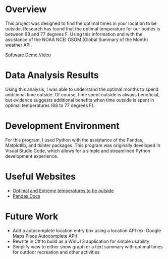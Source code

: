 # Overview

This project was designed to find the optimal times in your location to be outside. Research has found that the optimal temperature for our bodies is between 68 and 77 degrees F. Using this information and with the assistance of the NOAA NCEI GSOM (Global Summary of the Month) weather API. 

[Software Demo Video](http://youtube.link.goes.here)

# Data Analysis Results

Using this analysis, I was able to understand the optimal months to spend additional time outside. Of course, time spent outside is always beneficial, but evidence suggests additional benefits when time outside is spent in optimal temperatures (68 to 77 degrees F).

# Development Environment

For this program, I used Python with the assistance of the Pandas, Matplotlib, and tkinter packages. This program was originally developed in Visual Studio Code, 
which allows for a simple and streamlined Python development experience.

# Useful Websites

* [Optimal and Extreme temperatures to be outside](https://www.healthline.com/health/extreme-temperature-safety)
* [Pandas Docs](https://pandas.pydata.org/docs/index.html)

# Future Work

* Add a autocomplete location entry box using a location API (ex: Google Maps Place Autocomplete API)
* Rewrite in C# to build as a WinUI 3 application for simple usability
* Simplify view to either show graph or a text summary with optimal times for outdoor recreation and other activities